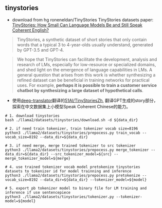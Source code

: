 ## tinystories
- download from hg roneneldan/TinyStories TinyStories datasets 
paper: [TinyStories: How Small Can Language Models Be and Still Speak Coherent English?](https://arxiv.org/pdf/2305.07759.pdf)
> TinyStories, a synthetic dataset of short stories that only contain words that a typical
3 to 4-year-olds usually understand, generated by GPT-3.5 and GPT-4.

> We hope that TinyStories can facilitate the development, analysis and research of LMs, especially for low-resource
or specialized domains, and shed light on the emergence of language capabilities in LMs. A general question that
arises from this work is whether synthesizing a refined dataset can be beneficial in training networks for practical
uses. For example, **perhaps it is possible to train a customer service chatbot by synthesizing a large dataset of hypothetical calls**.

- 使用[deep-translator](https://github.com/nidhaloff/deep-translator)翻译的[51AI/TinyStoriesZh](https://huggingface.co/datasets/52AI/TinyStoriesZh), 翻译GPT生成的story部分，探索在中文数据集上小模型Speak Coherent Chinese的能力。 


```shell
# 1. download tinystories
bash ./llama2/datasets/tinystories/download.sh -d ${data_dir}

# 2. if need train tokenizer, train tokenizer vocab size=8196
python3 ./llama2/datasets/tinystories/prepocess.py train_vocab --vocab_size=8192 --data_dir=${data_dir}

# 3. if need merge, merge trained tokenizer to src tokenizer
python3 ./llama2/datasets/tinystories/prepocess.py merge_tokenizer --data_dir=${data_dir} --src_tokenizer_model=${src} --merge_tokenizer_model=${merge}

# 4. use trained tokenizer vocab model pretokenize tinystories datasets to tokenizer id for model trainning and inference
python3 ./llama2/datasets/tinystories/prepocess.py pretokenize --vocab_size=8192 --data_dir=${data_dir} --tokenizer_model=${model}

# 5. export pb tokenizer model to binary file for LM training and inference if use sentencepiece
python3 ./llama2/datasets/tinystories/tokenizer.py --tokenizer-model=${model}
```